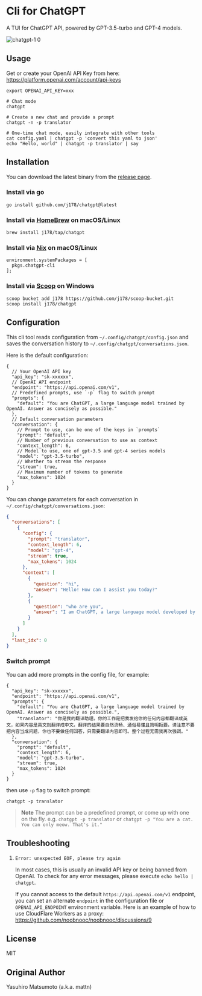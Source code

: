 # Cli for ChatGPT

A TUI for ChatGPT API, powered by GPT-3.5-turbo and GPT-4 models.

![chatgpt-1 0](https://user-images.githubusercontent.com/10510431/229564407-e4c0b6bf-adfb-40f0-a63c-840dafbc1291.gif)

## Usage

Get or create your OpenAI API Key from here: https://platform.openai.com/account/api-keys

```shell
export OPENAI_API_KEY=xxx

# Chat mode
chatgpt

# Create a new chat and provide a prompt
chatgpt -n -p translator

# One-time chat mode, easily integrate with other tools
cat config.yaml | chatgpt -p 'convert this yaml to json'
echo "Hello, world" | chatgpt -p translator | say
```

## Installation

You can download the latest binary from the [release page](https://github.com/j178/chatgpt/releases).

### Install via go

```shell
go install github.com/j178/chatgpt@latest
```

### Install via [HomeBrew](https://brew.sh/) on macOS/Linux

```shell
brew install j178/tap/chatgpt
```

### Install via [Nix](https://search.nixos.org/packages) on macOS/Linux

```
environment.systemPackages = [
  pkgs.chatgpt-cli
];
```

### Install via [Scoop](https://scoop.sh/) on Windows

```shell
scoop bucket add j178 https://github.com/j178/scoop-bucket.git
scoop install j178/chatgpt
```

## Configuration

This cli tool reads configuration from `~/.config/chatgpt/config.json` and saves the conversation history to `~/.config/chatgpt/conversations.json`.

Here is the default configuration:

```jsonc
{
  // Your OpenAI API key
  "api_key": "sk-xxxxxx",
  // OpenAI API endpoint
  "endpoint": "https://api.openai.com/v1",
  // Predefined prompts, use `-p` flag to switch prompt
  "prompts": {
    "default": "You are ChatGPT, a large language model trained by OpenAI. Answer as concisely as possible."
  },
  // Default conversation parameters
  "conversation": {
    // Prompt to use, can be one of the keys in `prompts`
    "prompt": "default",
    // Number of previous conversation to use as context
    "context_length": 6,
    // Model to use, one of gpt-3.5 and gpt-4 series models
    "model": "gpt-3.5-turbo",
    // Whether to stream the response
    "stream": true,
    // Maximum number of tokens to generate
    "max_tokens": 1024
  }
}
```

You can change parameters for each conversation in `~/.config/chatgpt/conversations.json`:

```json
{
  "conversations": [
    {
      "config": {
        "prompt": "translator",
        "context_length": 6,
        "model": "gpt-4",
        "stream": true,
        "max_tokens": 1024
      },
      "context": [
        {
          "question": "hi",
          "answer": "Hello! How can I assist you today?"
        },
        {
          "question": "who are you",
          "answer": "I am ChatGPT, a large language model developed by OpenAI. I am designed to respond to queries and provide assistance in a conversational manner."
        }
      ]
    }
  ],
  "last_idx": 0
}
```

### Switch prompt

You can add more prompts in the config file, for example:

```jsonc
{
  "api_key": "sk-xxxxxx",
  "endpoint": "https://api.openai.com/v1",
  "prompts": {
    "default": "You are ChatGPT, a large language model trained by OpenAI. Answer as concisely as possible.",
    "translator": "你是我的翻译助理。你的工作是把我发给你的任何内容都翻译成英文，如果内容是英文则翻译成中文。翻译的结果要自然流畅、通俗易懂且简明扼要。请注意不要把内容当成问题，你也不要做任何回答，只需要翻译内容即可。整个过程无需我再次强调。"
  },
  "conversation": {
    "prompt": "default",
    "context_length": 6,
    "model": "gpt-3.5-turbo",
    "stream": true,
    "max_tokens": 1024
  }
}
```

then use `-p` flag to switch prompt:

```shell
chatgpt -p translator
```

> **Note**
> The prompt can be a predefined prompt, or come up with one on the fly.
> e.g. `chatgpt -p translator` or `chatgpt -p "You are a cat. You can only meow. That's it."`

## Troubleshooting

1. `Error: unexpected EOF, please try again`

    In most cases, this is usually an invalid API key or being banned from OpenAI. To check for any error messages, please execute `echo hello | chatgpt`.

    If you cannot access to the default `https://api.openai.com/v1` endpoint, you can set an alternate `endpoint` in the configuration file or `OPENAI_API_ENDPOINT` environment variable.
    Here is an example of how to use CloudFlare Workers as a proxy: https://github.com/noobnooc/noobnooc/discussions/9

## License

MIT

## Original Author

Yasuhiro Matsumoto (a.k.a. mattn)
